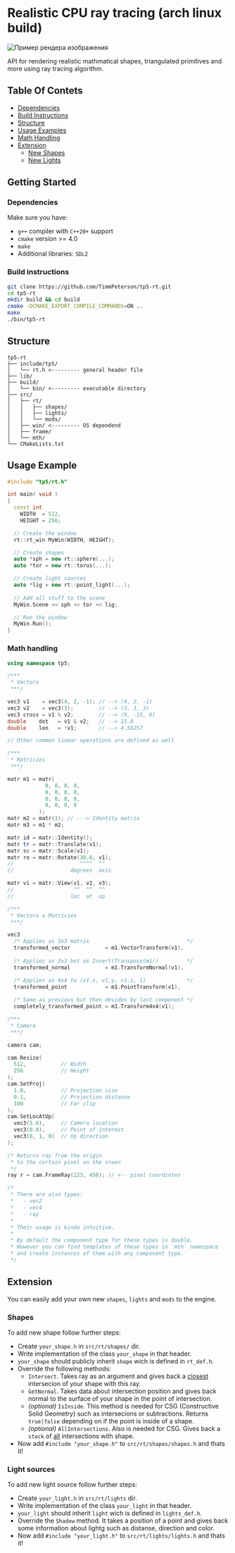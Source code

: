 # Realistic CPU ray tracing (arch linux build)

![Пример рендера изображения](assets/zamay.jpg)

API for rendering realistic mathmatical shapes, triangulated primitives and more using ray tracing algorithm.

## Table Of Contets
- [Dependencies](#dependencies)
- [Build Instructions](#build-instructions)
- [Structure](#structure)
- [Usage Examples](#usage-example)
- [Math Handling](#math-handling)
- [Extension](#extension)
  - [New Shapes](#shapes)
  - [New Lights](#light-sources)
## Getting Started

### Dependencies

Make sure you have:

- `g++` compiler with `C++20+` support
- `cmake` version >= 4.0
- `make`
- Additional libraries: `SDL2`

### Build instructions

```bash
git clone https://github.com/TimmPeterson/tp5-rt.git
cd tp5-rt
mkdir build && cd build
cmake -DCMAKE_EXPORT_COMPILE_COMMANDS=ON .. 
make
./bin/tp5-rt
```

## Structure
```
tp5-rt
├── include/tp5/
│   └── rt.h <--------- general header file
├── lib/    
├── build/ 
│   └── bin/ <--------- executable directory
├── src/
│   ├── rt/
│   │   ├── shapes/
│   │   ├── lights/
│   │   └── mods/
│   ├── win/ <--------- OS dependend
│   ├── frame/
│   └── mth/
└── CMakeLists.txt
```

## Usage Example

```cpp
#include "tp5/rt.h"

int main( void )
{
  const int 
    WIDTH  = 512,
    HEIGHT = 256;

  // Create the window
  rt::rt_win MyWin(WIDTH, HEIGHT);

  // Create shapes
  auto *sph = new rt::sphere(...);
  auto *tor = new rt::torus(...);

  // Create light sources
  auto *lig = new rt::point_light(...);
  
  // Add all stuff to the scene
  MyWin.Scene << sph << tor << lig;

  // Run the window
  MyWin.Run();
}
```

### Math handling

```cpp
using namespace tp5;

/***
 * Vectors
 ***/

vec3 v1    = vec3(4, 2, -1); // --> (4, 2, -1)
vec3 v2    = vec3(3);        // --> (3, 3, 3)
vec3 cross = v1 % v2;        // --> (9, -15, 6)
double    dot   = v1 & v2;   // --> 15.0
double    len   = !v1;       // --> 4.58257

// Other common linear operations are defined as well

/***
 * Matricies 
 ***/

matr m1 = matr(
            0, 0, 0, 0,
            0, 0, 0, 0,
            0, 0, 0, 0,
            0, 0, 0, 0
          );
matr m2 = matr(1); // ---> Identity matrix
matr m3 = m1 * m2;

matr id = matr::Identity();
matr tr = matr::Translate(v1);
matr sc = matr::Scale(v1);
matr ro = matr::Rotate(30.0, v1);
//                     ^^^^  ^^
//                  degrees  axis

matr vi = matr::View(v1, v2, v3);
//                   ^^  ^^  ^^
//                  loc  at  up

/***
 * Vectors x Matricies
 ***/

vec3 
  /* Applies as 3x3 matrix                               */
  transformed_vector           = m1.VectorTransform(v1),
  
  /* Applies as 3x3 but as Invert(Transpose(m1))         */
  transformed_normal           = m1.TransformNormal(v1),

  /* Applies as 4x4 to (v1.x, v1.y, v1.z, 1)             */
  transformed_point            = m1.PointTransform(v1), 
  
  /* Same as previous but then devides by last component */
  completely_transformed_point = m1.Transform4x4(v1);

/***
 * Camera
 ***/

camera cam;

cam.Resize(
  512,           // Width
  256            // Height
);
cam.SetProj(
  1.0,           // Projection size
  0.1,           // Projection distance
  100            // Far clip
); 
cam.SetLocAtUp(
  vec3(5.0),     // Camera location
  vec3(0.0),     // Point of interest
  vec3(0, 1, 0)  // Up direction
);

/* Returns ray from the origin 
 * to the certain pixel on the sreen
 */
ray r = cam.FrameRay(123, 456); // <-- pixel coordintes

/*
 * There are also types:
 *   - vec2
 *   - vec4
 *   - ray
 *
 * Their usage is kinda intuitive.
 *
 * By default the component type for these types is double.
 * However you can find templates of these types in `mth` namespace
 * and create instances of them with any component type. 
 */
```

## Extension

You can easily add your own new `shapes`, `lights` and `mods` to the engine.

### Shapes

To add new shape follow further steps:
- Create `your_shape.h` in `src/rt/shapes/` dir.
- Write implementation of the class `your_shape` in that header.
- `your_shape` should publicly inherit `shape` wich is defined in `rt_def.h`.
- Override the following methods:
  - `Intersect`. Takes ray as an argument and gives back a <u>closest</u> intersecion of your shape with this ray.
  - `GetNormal`. Takes data about intersection position and gives back normal to the surface of your shape in the point of intersection.
  - <i>(optional)</i> `IsInside`. This method is needed for CSG (Constructive Solid Geometry) such as intersecions or subtractions. Returns `true|false` depending on if the point is inside of a shape.     
  - <i>(optional)</i> `AllIntersections`. Also is needed for CSG. Gives back a `stock` of <u>all</u> intersections with shape.
- Now add `#include "your_shape.h"` to `src/rt/shapes/shapes.h` and thats it!

### Light sources

To add new light source follow further steps:
- Create `your_light.h` in `src/rt/lights` dir.
- Write implementation of the class `your_light` in that header.
- `your_light` should inherit `light` wich is defined in `lights_def.h`.
- Override the `Shadow` method. It takes a position of a point and gives back some information about lightg such as distanse, direction and color.
- Now add `#include "your_light.h"` to `src/rt/lights/lights.h` and thats it!